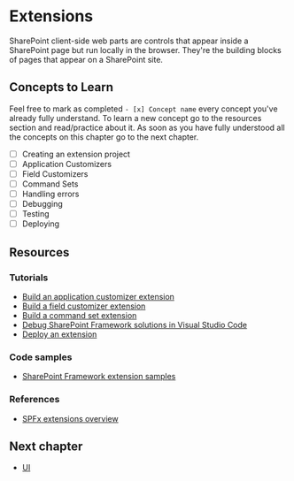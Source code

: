 # Extensions
SharePoint client-side web parts are controls that appear inside a SharePoint page but run locally in the browser. They're the building blocks of pages that appear on a SharePoint site.

## Concepts to Learn
Feel free to mark as completed `- [x] Concept name` every concept you've already fully understand. To learn a new concept go to the resources section and read/practice about it. As soon as you have fully understood all the concepts on this chapter go to the next chapter.

  - [ ] Creating an extension project
  - [ ] Application Customizers
  - [ ] Field Customizers
  - [ ] Command Sets
  - [ ] Handling errors
  - [ ] Debugging
  - [ ] Testing
  - [ ] Deploying

## Resources

### Tutorials
  * [Build an application customizer extension](https://docs.microsoft.com/en-us/sharepoint/dev/spfx/extensions/get-started/build-a-hello-world-extension)
  * [Build a field customizer extension](https://docs.microsoft.com/en-us/sharepoint/dev/spfx/extensions/get-started/building-simple-field-customizer)
  * [Build a command set extension](https://docs.microsoft.com/en-us/sharepoint/dev/spfx/extensions/get-started/building-simple-cmdset-with-dialog-api)
  * [Debug SharePoint Framework solutions in Visual Studio Code](https://docs.microsoft.com/en-us/sharepoint/dev/spfx/debug-in-vscode)
  * [Deploy an extension](https://docs.microsoft.com/en-us/sharepoint/dev/spfx/extensions/get-started/serving-your-extension-from-sharepoint)

### Code samples
  * [SharePoint Framework extension samples](https://github.com/SharePoint/sp-dev-fx-extensions/tree/master/samples)

### References
  * [SPFx extensions overview](https://docs.microsoft.com/en-us/sharepoint/dev/spfx/extensions/overview-extensions)

## Next chapter
  * [UI](./SPFx/ui.md)
